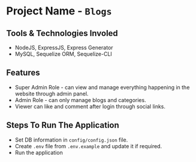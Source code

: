 # Project Name - `Blogs`

## Tools & Technologies Involed
- NodeJS, ExpressJS, Express Generator
- MySQL, Sequelize ORM, Sequelize-CLI

## Features
- Super Admin Role - can view and manage everything happening in the website through admin panel.
- Admin Role - can only manage blogs and categories.
- Viewer can like and comment after login through social links.

## Steps To Run The Application
- Set DB information in `config/config.json` file.
- Create `.env` file from `.env.example` and update it if required.
- Run the application 
